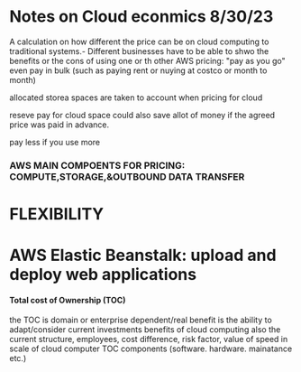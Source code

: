 # Notes on Cloud econmics 8/30/23

A calculation on how different the price can be on cloud computing to traditional systems.- Different businesses have to be able to shwo the benefits or the cons of using one or th other 
AWS pricing: "pay as you go" even pay in bulk (such as paying rent or nuying at costco or month to month)

allocated storea spaces are taken to account when pricing for cloud 

reseve pay for cloud space could also save allot of money if the agreed price was paid in advance.

pay less if you use more

### AWS MAIN COMPOENTS FOR PRICING: COMPUTE,STORAGE,&OUTBOUND DATA TRANSFER

# FLEXIBILITY
# AWS Elastic Beanstalk: upload and deploy web applications

#### Total cost of Ownership (TOC)
the TOC is domain or enterprise dependent/real benefit is the ability to adapt/consider current investments
benefits of cloud computing also the current structure, employees, cost difference, risk factor, value of speed in scale of cloud computer
TOC components (software. hardware. mainatance etc.)




